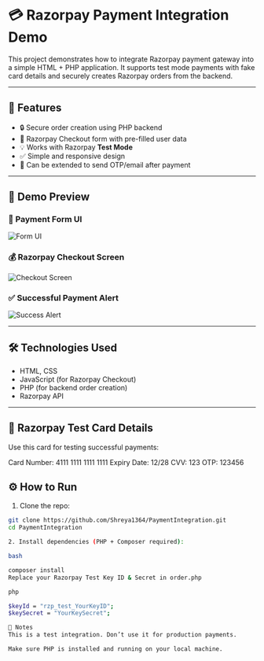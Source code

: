 # 💳 Razorpay Payment Integration Demo

This project demonstrates how to integrate Razorpay payment gateway into a simple HTML + PHP application. It supports test mode payments with fake card details and securely creates Razorpay orders from the backend.

---

## 🚀 Features

- 🔒 Secure order creation using PHP backend
- 🧾 Razorpay Checkout form with pre-filled user data
- 💡 Works with Razorpay **Test Mode**
- ✅ Simple and responsive design
- 📩 Can be extended to send OTP/email after payment

---

## 📸 Demo Preview

### 🧾 Payment Form UI  
![Form UI](https://your-image-url.com/form-ui.png) <!-- Replace with your form screenshot -->

### 💰 Razorpay Checkout Screen  
![Checkout Screen](https://your-image-url.com/checkout-ui.png) <!-- Replace with checkout screenshot -->

### ✅ Successful Payment Alert  
![Success Alert](https://your-image-url.com/success.png) <!-- Replace with success alert screenshot -->

---

## 🛠️ Technologies Used

- HTML, CSS
- JavaScript (for Razorpay Checkout)
- PHP (for backend order creation)
- Razorpay API

---

## 🧪 Razorpay Test Card Details

Use this card for testing successful payments:

Card Number: 4111 1111 1111 1111
Expiry Date: 12/28
CVV: 123
OTP: 123456

## ⚙️ How to Run

1. Clone the repo:

```bash
git clone https://github.com/Shreya1364/PaymentIntegration.git
cd PaymentIntegration

2. Install dependencies (PHP + Composer required):

bash

composer install
Replace your Razorpay Test Key ID & Secret in order.php

php

$keyId = "rzp_test_YourKeyID";
$keySecret = "YourKeySecret";

📌 Notes
This is a test integration. Don’t use it for production payments.

Make sure PHP is installed and running on your local machine.

